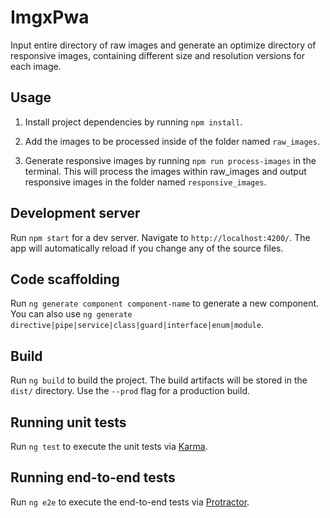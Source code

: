 # ImgxPwa

Input entire directory of raw images and generate an optimize directory of responsive images, containing different size and resolution versions for each image.

## Usage

1. Install project dependencies by running `npm install`.

2. Add the images to be processed inside of the folder named `raw_images`.

3. Generate responsive images by running `npm run process-images` in the terminal. This will process the images
within raw_images and output responsive images in the folder named `responsive_images`.

## Development server

Run `npm start` for a dev server. Navigate to `http://localhost:4200/`. The app will automatically reload if you change any of the source files.

## Code scaffolding

Run `ng generate component component-name` to generate a new component. You can also use `ng generate directive|pipe|service|class|guard|interface|enum|module`.

## Build

Run `ng build` to build the project. The build artifacts will be stored in the `dist/` directory. Use the `--prod` flag for a production build.

## Running unit tests

Run `ng test` to execute the unit tests via [Karma](https://karma-runner.github.io).

## Running end-to-end tests

Run `ng e2e` to execute the end-to-end tests via [Protractor](http://www.protractortest.org/).
